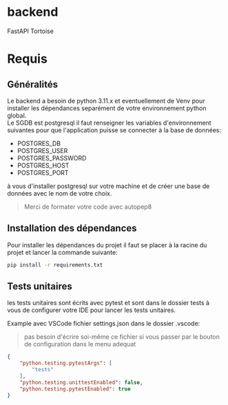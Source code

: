 # backend
FastAPI
Tortoise

# Requis
## Généralités
Le backend a besoin de python 3.11.x et eventuellement de Venv pour installer les dépendances separément de votre environnement python global.
<br>
Le SGDB est postgresql il faut renseigner les variables d'environnement suivantes pour que l'application puisse se connecter à la base de données:
- POSTGRES_DB
- POSTGRES_USER
- POSTGRES_PASSWORD
- POSTGRES_HOST
- POSTGRES_PORT

à vous d'installer postgresql sur votre machine et de créer une base de données avec le nom de votre choix.

> Merci de formater votre code avec autopep8
## Installation des dépendances
Pour installer les dépendances du projet il faut se placer à la racine du projet et lancer la commande suivante:
```bash
pip install -r requirements.txt
```
## Tests unitaires
les tests unitaires sont écrits avec pytest et sont dans le dossier tests à vous de configurer votre IDE pour lancer les tests unitaires.

Example avec VSCode fichier settings.json dans le dossier .vscode:
> pas besoin d'écrire soi-même  ce fichier si vous passer par le bouton de configuration dans le menu adequat
```json
{
    "python.testing.pytestArgs": [
        "tests"
    ],
    "python.testing.unittestEnabled": false,
    "python.testing.pytestEnabled": true
}
```
